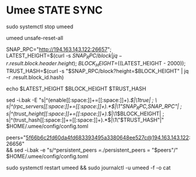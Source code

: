 # Umee STATE SYNC

sudo systemctl stop umeed

umeed unsafe-reset-all

SNAP_RPC="http://194.163.143.122:26657"; \
LATEST_HEIGHT=$(curl -s $SNAP_RPC/block | jq -r .result.block.header.height); \
BLOCK_HEIGHT=$((LATEST_HEIGHT - 2000)); \
TRUST_HASH=$(curl -s "$SNAP_RPC/block?height=$BLOCK_HEIGHT" | jq -r .result.block_id.hash)

echo $LATEST_HEIGHT $BLOCK_HEIGHT $TRUST_HASH

sed -i.bak -E "s|^(enable[[:space:]]+=[[:space:]]+).*$|\1true| ; \
s|^(rpc_servers[[:space:]]+=[[:space:]]+).*$|\1\"$SNAP_RPC,$SNAP_RPC\"| ; \
s|^(trust_height[[:space:]]+=[[:space:]]+).*$|\1$BLOCK_HEIGHT| ; \
s|^(trust_hash[[:space:]]+=[[:space:]]+).*$|\1\"$TRUST_HASH\"|" $HOME/.umee/config/config.toml

peers="5f66b6c2fd60da4fd683393495a3380648ee527c@194.163.143.122:26656" \
&& sed -i.bak -e "s/^persistent_peers *=.*/persistent_peers = \"$peers\"/" $HOME/.umee/config/config.toml 

sudo systemctl restart umeed && sudo journalctl -u umeed -f -o cat
